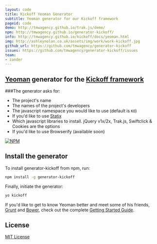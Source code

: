 ```yaml
---
layout: code
title: Kickoff Yeoman Generator
subtitle: Yeoman generator for our Kickoff framework
pageid: code
demo: http://tmwagency.github.io/trak.js/demo/
npm: http://tmwagency.github.io/generator-kickoff/
info: http://tmwagency.github.io/kickoff/docs/yeoman.html
img: http://ashleynolan.co.uk/assets/img/work/work-kickoff.jpg
github_url: https://github.com/tmwagency/generator-kickoff
issues: https://github.com/tmwagency/generator-kickoff/issues
team:
- zander
---
```


## [Yeoman](http://yeoman.io) generator for the [Kickoff framework](https://github.com/tmwagency/kickoff/)
###The generator asks for:
* The project's name
* The names of the project's developers
* The javascript namespace you would like to use (default is `KO`)
* If you'd like to use [Statix](/kickoff/statix/)
* Which javascript libraries to install. jQuery v1x/2x, Trak.js, Swiftclick & Cookies are the options
* If you'd like to use Browserify (available soon)

[![NPM](https://nodei.co/npm/generator-kickoff.png?downloads=true&stars=true)](https://nodei.co/npm/generator-kickoff/)

## Install the generator
To install generator-kickoff from npm, run:

```sh
npm install -g generator-kickoff
```

Finally, initiate the generator:

```sh
yo kickoff
```

If you'd like to get to know Yeoman better and meet some of his friends, [Grunt](http://gruntjs.com) and [Bower](http://bower.io), check out the complete [Getting Started Guide](https://github.com/yeoman/yeoman/wiki/Getting-Started).


## License

[MIT License](http://en.wikipedia.org/wiki/MIT_License)



